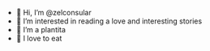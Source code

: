 - 👋 Hi, I’m @zelconsular
- 👀 I’m interested in reading a love and interesting stories
- 💞️ I’m a plantita
- 🧡 I love to eat

<!---
zelconsular/zelconsular is a ✨ special ✨ repository because its `README.md` (this file) appears on your GitHub profile.
You can click the Preview link to take a look at your changes.
--->
